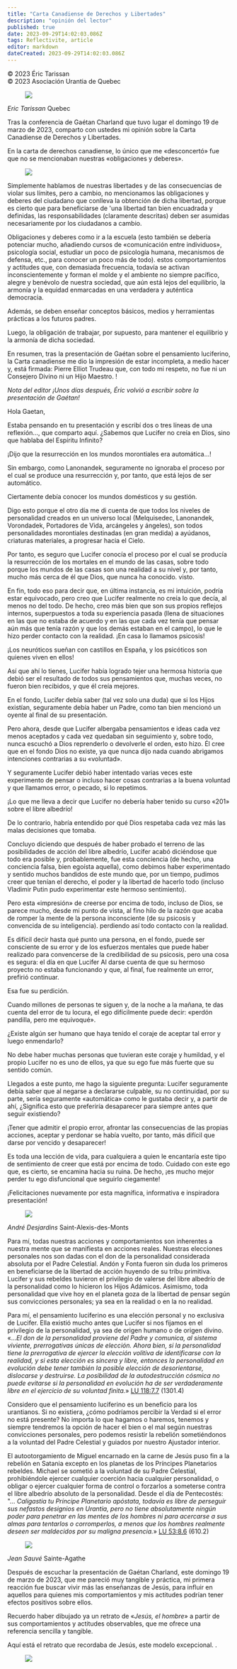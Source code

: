 ```yaml
---
title: "Carta Canadiense de Derechos y Libertades"
description: "opinión del lector"
published: true
date: 2023-09-29T14:02:03.086Z
tags: Reflectivite, article
editor: markdown
dateCreated: 2023-09-29T14:02:03.086Z
---
```


<p class="v-card v-sheet theme--light grey lighten-3 px-2">© 2023 Éric Tarissan<br>© 2023 Asociación Urantia de Quebec</p>


<figure id="Figure_1" class="image urantiapedia image-style-align-left">
<img src="/image/article/Reflectivite/Eric_Tarissan_2.jpg">
</figure>

_Eric Tarissan_
Quebec

Tras la conferencia de Gaétan Charland que tuvo lugar el domingo 19 de marzo de 2023, comparto con ustedes mi opinión sobre la Carta Canadiense de Derechos y Libertades.

En la carta de derechos canadiense, lo único que me «desconcertó» fue que no se mencionaban nuestras «obligaciones y deberes».
<br style="clear:both;"/>

<figure id="Figure_2" class="image urantiapedia">
<img src="/image/article/Reflectivite/2023_04/027.jpg">
</figure>

Simplemente hablamos de nuestras libertades y de las consecuencias de violar sus límites, pero a cambio, no mencionamos las obligaciones y deberes del ciudadano que conlleva la obtención de dicha libertad, porque es cierto que para beneficiarse de 'una libertad tan bien encuadrada y definidas, las responsabilidades (claramente descritas) deben ser asumidas necesariamente por los ciudadanos a cambio.

Obligaciones y deberes como ir a la escuela (esto también se debería potenciar mucho, añadiendo cursos de «comunicación entre individuos», psicología social, estudiar un poco de psicología humana, mecanismos de defensa, etc., para conocer un poco más de todo). estos comportamientos y actitudes que, con demasiada frecuencia, todavía se activan inconscientemente y forman el molde y el ambiente no siempre pacífico, alegre y benévolo de nuestra sociedad, que aún está lejos del equilibrio, la armonía y la equidad enmarcadas en una verdadera y auténtica democracia.

Además, se deben enseñar conceptos básicos, medios y herramientas prácticas a los futuros padres.

Luego, la obligación de trabajar, por supuesto, para mantener el equilibrio y la armonía de dicha sociedad.

En resumen, tras la presentación de Gaétan sobre el pensamiento luciferino, la Carta canadiense me dio la impresión de estar incompleta, a medio hacer y, está firmada: Pierre Elliot Trudeau que, con todo mi respeto, no fue ni un Consejero Divino ni un Hijo Maestro. !

_Nota del editor ¡Unos días después, Éric volvió a escribir sobre la presentación de Gaétan!_

Hola Gaetan,

Estaba pensando en tu presentación y escribí dos o tres líneas de una reflexión..., que comparto aquí.
¿Sabemos que Lucifer no creía en Dios, sino que hablaba del Espíritu Infinito?

¡Dijo que la resurrección en los mundos morontiales era automática...!

Sin embargo, como Lanonandek, seguramente no ignoraba el proceso por el cual se produce una resurrección y, por tanto, que está lejos de ser automático.

Ciertamente debía conocer los mundos domésticos y su gestión.

Digo esto porque el otro día me di cuenta de que todos los niveles de personalidad creados en un universo local (Melquisedec, Lanonandek, Vorondadek, Portadores de Vida, arcángeles y ángeles), son todos personalidades morontiales destinadas (en gran medida) a ayúdanos, criaturas materiales, a progresar hacia el Cielo.

Por tanto, es seguro que Lucifer conocía el proceso por el cual se producía la resurrección de los mortales en el mundo de las casas, sobre todo porque los mundos de las casas son una realidad a su nivel y, por tanto, mucho más cerca de él que Dios, que nunca ha conocido. visto.

En fin, todo eso para decir que, en última instancia, es mi intuición, podría estar equivocado, pero creo que Lucifer realmente no creía lo que decía, al menos no del todo. De hecho, creo más bien que son sus propios reflejos internos, superpuestos a toda su experiencia pasada (llena de situaciones en las que no estaba de acuerdo y en las que cada vez tenía que pensar aún más que tenía razón y que los demás estaban en el campo), lo que le hizo perder contacto con la realidad. ¡En casa lo llamamos psicosis!

¡Los neuróticos sueñan con castillos en España, y los psicóticos son quienes viven en ellos!

Así que ahí lo tienes, Lucifer había logrado tejer una hermosa historia que debió ser el resultado de todos sus pensamientos que, muchas veces, no fueron bien recibidos, y que él creía mejores.

En el fondo, Lucifer debía saber (tal vez solo una duda) que si los Hijos existían, seguramente debía haber un Padre, como tan bien mencionó un oyente al final de su presentación.

Pero ahora, desde que Lucifer albergaba pensamientos e ideas cada vez menos aceptados y cada vez quedaban sin seguimiento y, sobre todo, nunca escuchó a Dios reprenderlo o devolverle el orden, esto hizo. Él cree que en el fondo Dios no existe, ya que nunca dijo nada cuando abrigamos intenciones contrarias a su «voluntad».

Y seguramente Lucifer debió haber intentado varias veces este experimento de pensar o incluso hacer cosas contrarias a la buena voluntad y que llamamos error, o pecado, si lo repetimos.

¡Lo que me lleva a decir que Lucifer no debería haber tenido su curso «201» sobre el libre albedrío!

De lo contrario, habría entendido por qué Dios respetaba cada vez más las malas decisiones que tomaba.

Concluyo diciendo que después de haber probado el terreno de las posibilidades de acción del libre albedrío, Lucifer acabó diciéndose que todo era posible y, probablemente, fue esta conciencia (de hecho, una conciencia falsa, bien egoísta aquella), como debimos haber experimentado y sentido muchos bandidos de este mundo que, por un tiempo, pudimos creer que tenían el derecho, el poder y la libertad de hacerlo todo (incluso Vladimir Putin pudo experimentar este hermoso sentimiento).

Pero esta «impresión» de creerse por encima de todo, incluso de Dios, se parece mucho, desde mi punto de vista, al fino hilo de la razón que acaba de romper la mente de la persona inconsciente (de su psicosis y convencida de su inteligencia). perdiendo así todo contacto con la realidad.

Es difícil decir hasta qué punto una persona, en el fondo, puede ser consciente de su error y de los esfuerzos mentales que puede haber realizado para convencerse de la credibilidad de su psicosis, pero una cosa es segura: el día en que Lucifer Al darse cuenta de que su hermoso proyecto no estaba funcionando y que, al final, fue realmente un error, prefirió continuar.

Esa fue su perdición.

Cuando millones de personas te siguen y, de la noche a la mañana, te das cuenta del error de tu locura, el ego difícilmente puede decir: «perdón pandilla, pero me equivoqué».

¿Existe algún ser humano que haya tenido el coraje de aceptar tal error y luego enmendarlo?

No debe haber muchas personas que tuvieran este coraje y humildad, y el propio Lucifer no es uno de ellos, ya que su ego fue más fuerte que su sentido común.

Llegados a este punto, me hago la siguiente pregunta: Lucifer seguramente debía saber que al negarse a declararse culpable, su no continuidad, por su parte, sería seguramente «automática» como le gustaba decir y, a partir de ahí, ¿Significa esto que preferiría desaparecer para siempre antes que seguir existiendo?

¡Tener que admitir el propio error, afrontar las consecuencias de las propias acciones, aceptar y perdonar se había vuelto, por tanto, más difícil que darse por vencido y desaparecer!

Es toda una lección de vida, para cualquiera a quien le encantaría este tipo de sentimiento de creer que está por encima de todo. Cuidado con este ego que, es cierto, se encamina hacia su ruina. De hecho, ¡es mucho mejor perder tu ego disfuncional que seguirlo ciegamente!

¡Felicitaciones nuevamente por esta magnífica, informativa e inspiradora presentación!

<figure id="Figure_3" class="image urantiapedia image-style-align-left">
<img src="/image/article/Reflectivite/Andre_Desjardins.jpg">
</figure>

_André Desjardins_
Saint-Alexis-des-Monts

Para mí, todas nuestras acciones y comportamientos son inherentes a nuestra mente que se manifiesta en acciones reales. Nuestras elecciones personales nos son dadas con el don de la personalidad considerada absoluta por el Padre Celestial. Andón y Fonta fueron sin duda los primeros en beneficiarse de la libertad de acción huyendo de su tribu primitiva. Lucifer y sus rebeldes tuvieron el privilegio de valerse del libre albedrío de la personalidad como lo hicieron los Hijos Adámicos. Asimismo, toda personalidad que vive hoy en el planeta goza de la libertad de pensar según sus convicciones personales; ya sea en la realidad o en la no realidad.

Para mí, el pensamiento luciferino es una elección personal y no exclusiva de Lucifer. Ella existió mucho antes que Lucifer si nos fijamos en el privilegio de la personalidad, ya sea de origen humano o de origen divino. «..._El don de la personalidad proviene del Padre y comunica, al sistema viviente, prerrogativas únicas de elección. Ahora bien, si la personalidad tiene la prerrogativa de ejercer la elección volitiva de identificarse con la realidad, y si esta elección es sincera y libre, entonces la personalidad en evolución debe tener también la posible elección de desorientarse, dislocarse y destruirse. La posibilidad de la autodestrucción cósmica no puede evitarse si la personalidad en evolución ha de ser verdaderamente libre en el ejercicio de su voluntad finita._» [LU 118:7.7](/es/The_Urantia_Book/118#p7_7) (1301.4)

Considero que el pensamiento luciferino es un beneficio para los urantianos. Si no existiera, ¿cómo podríamos percibir la Verdad si el error no está presente? No importa lo que hagamos o haremos, tenemos y siempre tendremos la opción de hacer el bien o el mal según nuestras convicciones personales, pero podemos resistir la rebelión sometiéndonos a la voluntad del Padre Celestial y guiados por nuestro Ajustador interior.

El autootorgamiento de Miguel encarnado en la carne de Jesús puso fin a la rebelión en Satania excepto en los planetas de los Príncipes Planetarios rebeldes. Michael se sometió a la voluntad de su Padre Celestial, prohibiéndole ejercer cualquier coerción hacia cualquier personalidad, o obligar o ejercer cualquier forma de control o forzarlos a someterse contra el libre albedrío absoluto de la personalidad. Desde el día de Pentecostés: "... _Caligastia tu Príncipe Planetario apóstata, todavía es libre de perseguir sus nefastos designios en Urantia, pero no tiene absolutamente ningún poder para penetrar en las mentes de los hombres ni para acercarse a sus almas para tentarlos o corromperlos, a menos que los hombres realmente deseen ser maldecidos por su maligna presencia._» [LU 53:8.6](/es/The_Urantia_Book/53#p8_6) (610.2)
<br style="clear:both;"/>

<figure id="Figure_4" class="image urantiapedia image-style-align-left">
<img src="/image/article/Reflectivite/Jean_Sauve.jpg">
</figure>

_Jean Sauvé_
Sainte-Agathe

Después de escuchar la presentación de Gaétan Charland, este domingo 19 de marzo de 2023, que me pareció muy tangible y práctica, mi primera reacción fue buscar vivir más las enseñanzas de Jesús, para influir en aquellos para quienes mis comportamientos y mis actitudes podrían tener efectos positivos sobre ellos.

Recuerdo haber dibujado ya un retrato de «_Jesús, el hombre_» a partir de sus comportamientos y actitudes observables, que me ofrece una referencia sencilla y tangible.

Aquí está el retrato que recordaba de Jesús, este modelo excepcional. .
<br style="clear:both;"/>

<figure id="Figure_5" class="image urantiapedia">
<img src="/image/article/Reflectivite/2023_04/028.jpg">
</figure>

